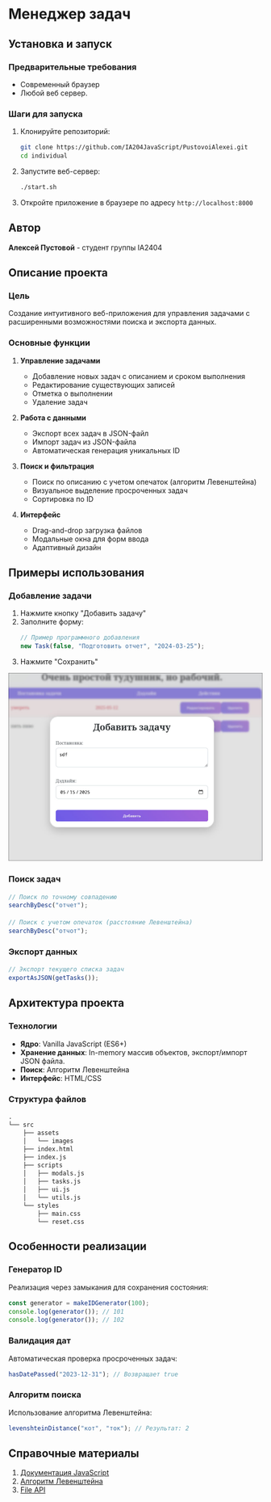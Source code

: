 # Менеджер задач

## Установка и запуск

### Предварительные требования
- Современный браузер
- Любой веб сервер.

### Шаги для запуска
1. Клонируйте репозиторий:
   ```bash
   git clone https://github.com/IA204JavaScript/PustovoiAlexei.git
   cd individual
   ```
2. Запустите веб-сервер:
   ```bash
   ./start.sh
   ```
3. Откройте приложение в браузере по адресу `http://localhost:8000`

## Автор
**Алексей Пустовой** - студент группы IA2404

## Описание проекта

### Цель
Создание интуитивного веб-приложения для управления задачами с расширенными возможностями поиска и экспорта данных.

### Основные функции
1. **Управление задачами**
   - Добавление новых задач с описанием и сроком выполнения
   - Редактирование существующих записей
   - Отметка о выполнении
   - Удаление задач

2. **Работа с данными**
   - Экспорт всех задач в JSON-файл
   - Импорт задач из JSON-файла
   - Автоматическая генерация уникальных ID

3. **Поиск и фильтрация**
   - Поиск по описанию с учетом опечаток (алгоритм Левенштейна)
   - Визуальное выделение просроченных задач
   - Сортировка по ID

4. **Интерфейс**
   - Drag-and-drop загрузка файлов
   - Модальные окна для форм ввода
   - Адаптивный дизайн

## Примеры использования

### Добавление задачи
1. Нажмите кнопку "Добавить задачу"
2. Заполните форму:
   ```javascript
   // Пример программного добавления
   new Task(false, "Подготовить отчет", "2024-03-25");
   ```
3. Нажмите "Сохранить"

![Форма добавления задачи](images/1.jpg)

### Поиск задач
```javascript
// Поиск по точному совпадению
searchByDesc("отчет");

// Поиск с учетом опечаток (расстояние Левенштейна)
searchByDesc("отчот");
```

### Экспорт данных
```javascript
// Экспорт текущего списка задач
exportAsJSON(getTasks());
```

## Архитектура проекта

### Технологии
- **Ядро**: Vanilla JavaScript (ES6+)
- **Хранение данных**: In-memory массив объектов, экспорт/импорт JSON файла.
- **Поиск**: Алгоритм Левенштейна
- **Интерфейс**: HTML/CSS

### Структура файлов
```
.
└── src
    ├── assets
    │   └── images
    ├── index.html
    ├── index.js
    ├── scripts
    │   ├── modals.js
    │   ├── tasks.js
    │   ├── ui.js
    │   └── utils.js
    └── styles
        ├── main.css
        └── reset.css
```

## Особенности реализации

### Генератор ID
Реализация через замыкания для сохранения состояния:
```javascript
const generator = makeIDGenerator(100);
console.log(generator()); // 101
console.log(generator()); // 102
```

### Валидация дат
Автоматическая проверка просроченных задач:
```javascript
hasDatePassed("2023-12-31"); // Возвращает true
```

### Алгоритм поиска
Использование алгоритма Левенштейна:
```javascript
levenshteinDistance("кот", "ток"); // Результат: 2
```

## Справочные материалы
1. [Документация JavaScript](https://developer.mozilla.org/ru/docs/Web/JavaScript)
2. [Алгоритм Левенштейна](https://ru.wikipedia.org/wiki/Расстояние_Левенштейна)
3. [File API](https://developer.mozilla.org/en-US/docs/Web/API/File_API)
